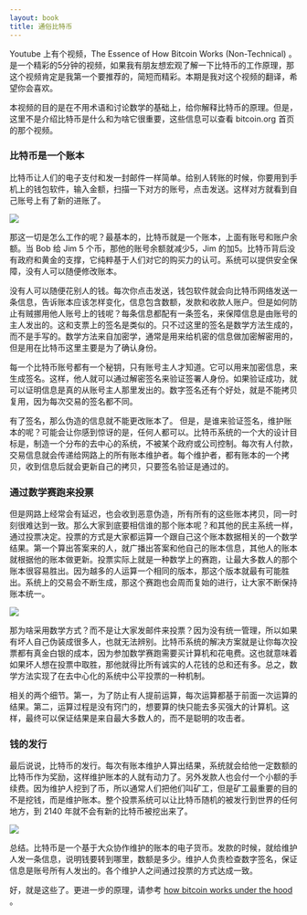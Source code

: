 ```yaml
---
layout: book
title: 通俗比特币
---
```


Youtube 上有个视频，The Essence of How Bitcoin Works (Non-Technical) 。是一个精彩的5分钟的视频，如果我有朋友想宏观了解一下比特币的工作原理，那这个视频肯定是我第一个要推荐的，简短而精彩。本期是我对这个视频的翻译，希望你会喜欢。

本视频的目的是在不用术语和讨论数学的基础上，给你解释比特币的原理。但是，这里不是介绍比特币是什么和为啥它很重要，这些信息可以查看 bitcoin.org 首页的那个视频。

### 比特币是一个账本

比特币让人们的电子支付和发一封邮件一样简单。给别人转账的时候，你要用到手机上的钱包软件，输入金额，扫描一下对方的账号，点击发送。这样对方就看到自己账号上有了新的进账了。

![](http://media.haoduoshipin.com/pic/bitcoin_basics/scan.png)

那这一切是怎么工作的呢？最基本的，比特币就是一个账本，上面有账号和账户余额。当 Bob 给 Jim 5 个币，那他的账号余额就减少5，Jim 的加5。比特币背后没有政府和黄金的支撑，它纯粹基于人们对它的购买力的认可。系统可以提供安全保障，没有人可以随便修改账本。

没有人可以随便花别人的钱。每次你点击发送，钱包软件就会向比特币网络发送一条信息，告诉账本应该怎样变化，信息包含数额，发款和收款人账户。但是如何防止有贼挪用他人账号上的钱呢？每条信息都配有一条签名，来保障信息是由账号的主人发出的。这和支票上的签名是类似的。只不过这里的签名是数学方法生成的，而不是手写的。数学方法来自加密学，通常是用来给机密的信息做加密解密用的，但是用在比特币这里主要是为了确认身份。

每一个比特币账号都有一个秘钥，只有账号主人才知道。它可以用来加密信息，来生成签名。这样，他人就可以通过解密签名来验证签署人身份。如果验证成功，就可以证明信息是真的从账号主人那里发出的。数字签名还有个好处，就是不能拷贝复用，因为每次交易的签名都不同。

有了签名，那么伪造的信息就不能更改账本了。 但是，是谁来验证签名，维护账本的呢？可能会让你感到惊讶的是，任何人都可以。比特币系统的一个大的设计目标是，制造一个分布的去中心的系统，不被某个政府或公司控制。每次有人付款，交易信息就会传递给网路上的所有账本维护者。每个维护者，都有账本的一个拷贝，收到信息后就会更新自己的拷贝，只要签名验证是通过的。

### 通过数学赛跑来投票

但是网路上经常会有延迟，也会收到恶意伪造，所有所有的这些账本拷贝，同一时刻很难达到一致。那么大家到底要相信谁的那个账本呢？和其他的民主系统一样，通过投票决定。投票的方式是大家都运算一个跟自己这个账本数据相关的一个数学结果。第一个算出答案来的人，就广播出答案和他自己的账本信息，其他人的账本就根据他的账本做更新。投票实际上就是一种数学上的赛跑，让最大多数人的那个账本很容易胜出。因为越多的人运算一个相同的版本，那这个版本就最有可能胜出。系统上的交易会不断生成，那这个赛跑也会周而复始的进行，让大家不断保持账本统一。

![](http://media.haoduoshipin.com/pic/bitcoin_basics/run.png)

那为啥采用数学方式？而不是让大家发邮件来投票？因为没有统一管理，所以如果有坏人自己伪装成很多人，也就无法辨别。比特币系统的解决方案就是让你每次投票都有真金白银的成本，因为参加数学赛跑需要买计算机和花电费。这也就意味着如果坏人想在投票中取胜，那他就得比所有诚实的人花钱的总和还有多。总之，数学方法实现了在去中心化的系统中公平投票的一种机制。

相关的两个细节。第一，为了防止有人提前运算，每次运算都基于前面一次运算的结果。第二，运算过程是没有窍门的，想要算的快只能去多买强大的计算机。这样，最终可以保证结果是来自最大多数人的，而不是聪明的攻击者。

### 钱的发行

最后说说，比特币的发行。每次有账本维护人算出结果，系统就会给他一定数额的比特币作为奖励，这样维护账本的人就有动力了。另外发款人也会付一个小额的手续费。因为维护人挖到了币，所以通常人们把他们叫矿工，但是矿工最重要的目的不是挖钱，而是维护账本。整个投票系统可以让比特币随机的被发行到世界的任何地方，到 2140 年就不会有新的比特币被挖出来了。

![](http://media.haoduoshipin.com/pic/bitcoin_basics/radommoney.png)

总结。比特币是一个基于大众协作维护的账本的电子货币。发款的时候，就给维护人发一条信息，说明钱要转到哪里，数额是多少。维护人负责检查数字签名，保证信息是账号所有人发出的。各个维护人之间通过投票的方式达成一致。

好，就是这些了。更进一步的原理，请参考 [how bitcoin works under the hood](http://knewcoin.com/episodes/50) 。



